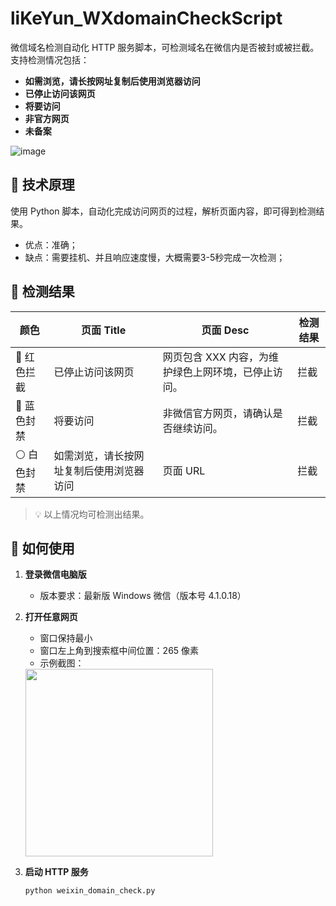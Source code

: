 # liKeYun_WXdomainCheckScript

微信域名检测自动化 HTTP 服务脚本，可检测域名在微信内是否被封或被拦截。  
支持检测情况包括：  

- **如需浏览，请长按网址复制后使用浏览器访问**  
- **已停止访问该网页**  
- **将要访问**  
- **非官方网页**  
- **未备案**  

![image](https://p5.ssl.qhimg.com/t11b673bcd64794273f46d7c5fd.jpg)

## 🔧 技术原理

使用 Python 脚本，自动化完成访问网页的过程，解析页面内容，即可得到检测结果。

- 优点：准确；
- 缺点：需要挂机、并且响应速度慢，大概需要3-5秒完成一次检测；

## 📝 检测结果

| 颜色 | 页面 Title | 页面 Desc | 检测结果 |
|------|------------|-----------|----------|
| 🔴 红色拦截 | 已停止访问该网页 | 网页包含 XXX 内容，为维护绿色上网环境，已停止访问。 | 拦截 |
| 🔵 蓝色封禁 | 将要访问 | 非微信官方网页，请确认是否继续访问。 | 拦截 |
| ⚪ 白色封禁 | 如需浏览，请长按网址复制后使用浏览器访问 | 页面 URL | 拦截 |

> 💡 以上情况均可检测出结果。


## 🚀 如何使用

1. **登录微信电脑版**  
   - 版本要求：最新版 Windows 微信（版本号 4.1.0.18）  

2. **打开任意网页**  
   - 窗口保持最小  
   - 窗口左上角到搜索框中间位置：265 像素  
   - 示例截图：
     
   <img src="https://p1.ssl.qhimg.com/t11b673bcd6d55b3a2f701d7741.png" width="300" />


3. **启动 HTTP 服务**  
   ```bash
   python weixin_domain_check.py
